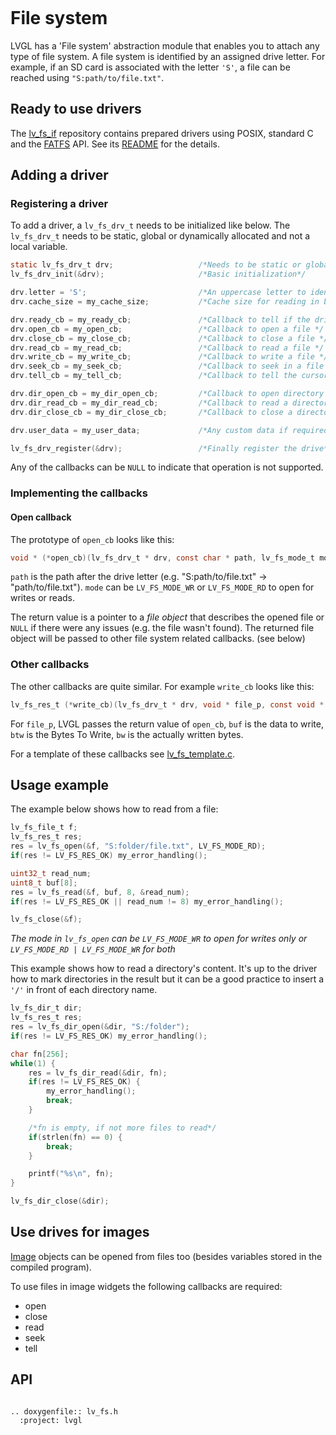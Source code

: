```eval_rst
```
# File system

LVGL has a 'File system' abstraction module that enables you to attach any type of file system.
A file system is identified by an assigned drive letter.
For example, if an SD card is associated with the letter `'S'`, a file can be reached using `"S:path/to/file.txt"`.

## Ready to use drivers
The [lv_fs_if](https://github.com/lvgl/lv_fs_if) repository contains prepared drivers using POSIX, standard C and the [FATFS](http://elm-chan.org/fsw/ff/00index_e.html) API.
See its [README](https://github.com/lvgl/lv_fs_if#readme) for the details.

## Adding a driver

### Registering a driver
To add a driver, a `lv_fs_drv_t` needs to be initialized like below. The `lv_fs_drv_t` needs to be static, global or dynamically allocated and not a local variable.
```c
static lv_fs_drv_t drv;                   /*Needs to be static or global*/
lv_fs_drv_init(&drv);                     /*Basic initialization*/

drv.letter = 'S';                         /*An uppercase letter to identify the drive */
drv.cache_size = my_cache_size;           /*Cache size for reading in bytes. 0 to not cache.*/

drv.ready_cb = my_ready_cb;               /*Callback to tell if the drive is ready to use */
drv.open_cb = my_open_cb;                 /*Callback to open a file */
drv.close_cb = my_close_cb;               /*Callback to close a file */
drv.read_cb = my_read_cb;                 /*Callback to read a file */
drv.write_cb = my_write_cb;               /*Callback to write a file */
drv.seek_cb = my_seek_cb;                 /*Callback to seek in a file (Move cursor) */
drv.tell_cb = my_tell_cb;                 /*Callback to tell the cursor position  */

drv.dir_open_cb = my_dir_open_cb;         /*Callback to open directory to read its content */
drv.dir_read_cb = my_dir_read_cb;         /*Callback to read a directory's content */
drv.dir_close_cb = my_dir_close_cb;       /*Callback to close a directory */

drv.user_data = my_user_data;             /*Any custom data if required*/

lv_fs_drv_register(&drv);                 /*Finally register the drive*/

```

Any of the callbacks can be `NULL` to indicate that operation is not supported.


### Implementing the callbacks

#### Open callback
The prototype of `open_cb` looks like this:
```c
void * (*open_cb)(lv_fs_drv_t * drv, const char * path, lv_fs_mode_t mode);
```

`path` is the path after the drive letter (e.g. "S:path/to/file.txt" -> "path/to/file.txt"). `mode` can be `LV_FS_MODE_WR` or `LV_FS_MODE_RD` to open for writes or reads.

The return value is a pointer to a *file object* that describes the opened file or `NULL` if there were any issues (e.g. the file wasn't found).
The returned file object will be passed to other file system related callbacks. (see below)

### Other callbacks
The other callbacks are quite similar. For example `write_cb` looks like this:
```c
lv_fs_res_t (*write_cb)(lv_fs_drv_t * drv, void * file_p, const void * buf, uint32_t btw, uint32_t * bw);
```

For `file_p`, LVGL passes the return value of `open_cb`, `buf` is the data to write, `btw` is the Bytes To Write, `bw` is the actually written bytes.

For a template of these callbacks see [lv_fs_template.c](https://github.com/lvgl/lvgl/blob/master/examples/porting/lv_port_fs_template.c).


## Usage example

The example below shows how to read from a file:
```c
lv_fs_file_t f;
lv_fs_res_t res;
res = lv_fs_open(&f, "S:folder/file.txt", LV_FS_MODE_RD);
if(res != LV_FS_RES_OK) my_error_handling();

uint32_t read_num;
uint8_t buf[8];
res = lv_fs_read(&f, buf, 8, &read_num);
if(res != LV_FS_RES_OK || read_num != 8) my_error_handling();

lv_fs_close(&f);
```
*The mode in `lv_fs_open` can be `LV_FS_MODE_WR` to open for writes only or `LV_FS_MODE_RD | LV_FS_MODE_WR` for both*

This example shows how to read a directory's content. It's up to the driver how to mark directories in the result but it can be a good practice to insert a `'/'` in front of each directory name.
```c
lv_fs_dir_t dir;
lv_fs_res_t res;
res = lv_fs_dir_open(&dir, "S:/folder");
if(res != LV_FS_RES_OK) my_error_handling();

char fn[256];
while(1) {
    res = lv_fs_dir_read(&dir, fn);
    if(res != LV_FS_RES_OK) {
        my_error_handling();
        break;
    }

    /*fn is empty, if not more files to read*/
    if(strlen(fn) == 0) {
        break;
    }

    printf("%s\n", fn);
}

lv_fs_dir_close(&dir);
```

## Use drives for images

[Image](/widgets/core/img) objects can be opened from files too (besides variables stored in the compiled program).

To use files in image widgets the following callbacks are required:
- open
- close
- read
- seek
- tell



## API

```eval_rst

.. doxygenfile:: lv_fs.h
  :project: lvgl

```
